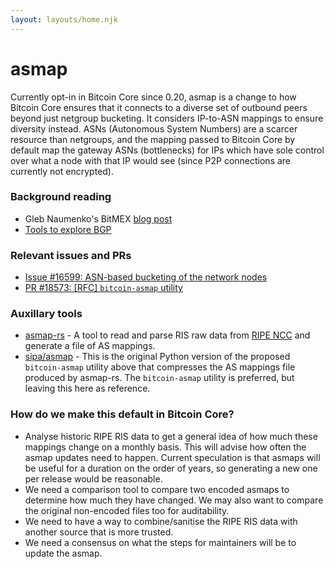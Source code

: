 ```yaml
---
layout: layouts/home.njk
---
```


# asmap

Currently opt-in in Bitcoin Core since 0.20, asmap is a change to how Bitcoin Core ensures that it connects to a diverse set of outbound peers beyond just netgroup bucketing. It considers IP-to-ASN mappings to ensure diversity instead. ASNs (Autonomous System Numbers) are a scarcer resource than netgroups, and the mapping passed to Bitcoin Core by default map the gateway ASNs (bottlenecks) for IPs which have sole control over what a node with that IP would see (since P2P connections are currently not encrypted).

### Background reading

* Gleb Naumenko's BitMEX [blog post](https://blog.bitmex.com/call-to-action-testing-and-improving-asmap/)
* [Tools to explore BGP](https://jvns.ca/blog/2021/10/05/tools-to-look-at-bgp-routes/)

### Relevant issues and PRs

* [Issue #16599: ASN-based bucketing of the network nodes](https://github.com/bitcoin/bitcoin/issues/16599)
* [PR #18573: [RFC] `bitcoin-asmap` utility](https://github.com/bitcoin/bitcoin/pull/18573)

### Auxillary tools

* [asmap-rs](https://github.com/rrybarczyk/asmap-rs) - A tool to read and parse RIS raw data from [RIPE NCC](https://www.ripe.net/analyse/internet-measurements/routing-information-service-ris/ris-raw-data) and generate a file of AS mappings.
* [sipa/asmap](https://github.com/sipa/asmap) - This is the original Python version of the proposed `bitcoin-asmap` utility above that compresses the AS mappings file produced by asmap-rs. The `bitcoin-asmap` utility is preferred, but leaving this here as reference.

### How do we make this default in Bitcoin Core?

* Analyse historic RIPE RIS data to get a general idea of how much these mappings change on a monthly basis. This will advise how often the asmap updates need to happen. Current speculation is that asmaps will be useful for a duration on the order of years, so generating a new one per release would be reasonable.
* We need a comparison tool to compare two encoded asmaps to determine how much they have changed. We may also want to compare the original non-encoded files too for auditability.
* We need to have a way to combine/sanitise the RIPE RIS data with another source that is more trusted.
* We need a consensus on what the steps for maintainers will be to update the asmap.
